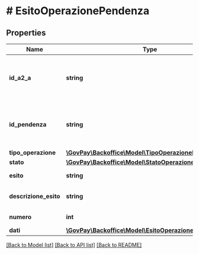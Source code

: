 # # EsitoOperazionePendenza

## Properties

Name | Type | Description | Notes
------------ | ------------- | ------------- | -------------
**id_a2_a** | **string** | Identificativo del gestionale responsabile della pendenza |
**id_pendenza** | **string** | Identificativo della pendenza nel gestionale responsabile |
**tipo_operazione** | [**\GovPay\Backoffice\Model\TipoOperazionePendenza**](TipoOperazionePendenza.md) |  |
**stato** | [**\GovPay\Backoffice\Model\StatoOperazionePendenza**](StatoOperazionePendenza.md) |  |
**esito** | **string** | Esito Operazione |
**descrizione_esito** | **string** | Descrizione Esito Operazione |
**numero** | **int** | Progressivo Operazione |
**dati** | [**\GovPay\Backoffice\Model\EsitoOperazionePendenzaDati**](EsitoOperazionePendenzaDati.md) |  |

[[Back to Model list]](../../README.md#models) [[Back to API list]](../../README.md#endpoints) [[Back to README]](../../README.md)
